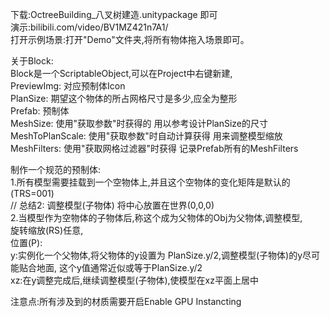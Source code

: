 下载:OctreeBuilding_八叉树建造.unitypackage 即可 <br>
演示:bilibili.com/video/BV1MZ421n7A1/ <br> 
打开示例场景:打开"Demo"文件夹,将所有物体拖入场景即可。<br> 

关于Block: <br>
 Block是一个ScriptableObject,可以在Project中右键新建,<br>
 PreviewImg: 对应预制体Icon<br>
 PlanSize: 期望这个物体的所占网格尺寸是多少,应全为整形<br>
 Prefab: 预制体<br>
 MeshSize: 使用"获取参数"时获得的 用以参考设计PlanSize的尺寸<br>
 MeshToPlanScale: 使用"获取参数"时自动计算获得 用来调整模型缩放<br>
 MeshFilters: 使用"获取网格过滤器"时获得 记录Prefab所有的MeshFilters <br>

制作一个规范的预制体:<br>
 1.所有模型需要挂载到一个空物体上,并且这个空物体的变化矩阵是默认的(TRS=001) <br>
 // 总结2: 调整模型(子物体) 将中心放置在世界(0,0,0) <br>
 2.当模型作为空物体的子物体后,称这个成为父物体的Obj为父物体,调整模型, <br>
 	旋转缩放(RS)任意, <br>
 	位置(P): <br>
 		y:实例化一个父物体,将父物体的y设置为 PlanSize.y/2,调整模型(子物体)的y尽可能贴合地面, 这个y值通常近似或等于PlanSize.y/2 <br>
 		xz:在y调整完成后,继续调整模型(子物体),使模型在xz平面上居中 <br>

注意点:所有涉及到的材质需要开启Enable GPU Instancting <br>

